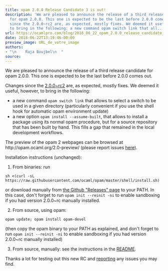 ```yaml
---
title: opam 2.0.0 Release Candidate 3 is out!
description: 'We are pleased to announce the release of a third release candidate
  for opam 2.0.0. This one is expected to be the last before 2.0.0 comes out. Changes
  since the 2.0.0~rc2 are, as expected, mostly fixes. We deemed it useful, however,
  to bring in the following: a new command opam switch link that all...'
url: https://ocamlpro.com/blog/2018_06_22_opam_2.0.0_release_candidate_3_is_out
date: 2018-06-22T13:19:46-00:00
preview_image: URL_de_votre_image
authors:
- "\n    Raja Boujbel\n  "
source:
---
```


<p>We are pleased to announce the release of a third release candidate for opam 2.0.0. This one is expected to be the last before 2.0.0 comes out.</p>
<p>Changes since the <a href="https://ocamlpro.com/opam-2-0-0-rc2">2.0.0~rc2</a> are, as expected, mostly fixes. We deemed it useful, however, to bring in the following:</p>
<ul>
<li>a new command <code>opam switch link</code> that allows to select a switch to be used in a given directory (particularly convenient if you use the shell hook for automatic opam environment update)
</li>
<li>a new option <code>opam install --assume-built</code>, that allows to install a package using its normal opam procedure, but for a source repository that has been built by hand. This fills a gap that remained in the local development workflows.
</li>
</ul>
<p>The preview of the opam 2 webpages can be browsed at http://opam.ocaml.org/2.0-preview/ (please report issues <a href="https://github.com/ocaml/opam2web/issues">here</a>).</p>
<p>Installation instructions (unchanged):</p>
<ol>
<li>From binaries: run
</li>
</ol>
<pre><code class="language-shell-session">sh &lt;(curl -sL https://raw.githubusercontent.com/ocaml/opam/master/shell/install.sh)
</code></pre>
<p>or download manually from <a href="https://github.com/ocaml/opam/releases/tag/2.0.0-rc3">the Github &quot;Releases&quot; page</a> to your PATH. In this case, don't forget to run <code>opam init --reinit -ni</code> to enable sandboxing if you had version 2.0.0~rc manually installed.</p>
<ol start="2">
<li>From source, using opam:
</li>
</ol>
<pre><code class="language-shell-session">opam update; opam install opam-devel
</code></pre>
<p>(then copy the opam binary to your PATH as explained, and don't forget to run <code>opam init --reinit -ni</code> to enable sandboxing if you had version 2.0.0~rc manually installed)</p>
<ol start="3">
<li>From source, manually: see the instructions in the <a href="https://github.com/ocaml/opam/tree/2.0.0-rc3#compiling-this-repo">README</a>.
</li>
</ol>
<p>Thanks a lot for testing out this new RC and <a href="https://github.com/ocaml/opam/issues">reporting</a> any issues you may find.</p>

